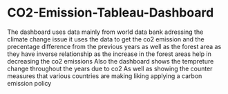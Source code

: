 # CO2-Emission-Tableau-Dashboard
The dashboard uses data mainly from world data bank adressing the climate change issue 
it uses the data to get the co2 emission and the precentage difference from the previous years as well as the forest area as they have inverse relationship as the increase in the forest areas help in decreasing the co2 emissions 
Also the dashboard shows the tempreture change throughout the years due to co2 
As well as showing the counter measures that various countries are making liking applying a carbon emission policy  
